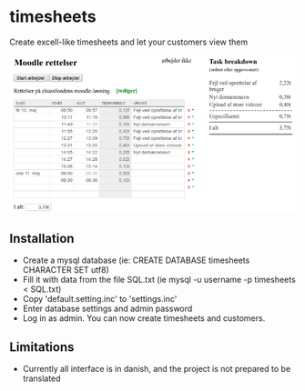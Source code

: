 # timesheets
Create excell-like timesheets and let your customers view them

![Screenshot](/screenshot.png?raw=true)

## Installation

- Create a mysql database (ie: CREATE DATABASE timesheets CHARACTER SET utf8)
- Fill it with data from the file SQL.txt (ie mysql -u username -p timesheets < SQL.txt)
- Copy 'default.setting.inc' to 'settings.inc'
- Enter database settings and admin password
- Log in as admin. You can now create timesheets and customers.

## Limitations
- Currently all interface is in danish, and the project is not prepared to be translated


